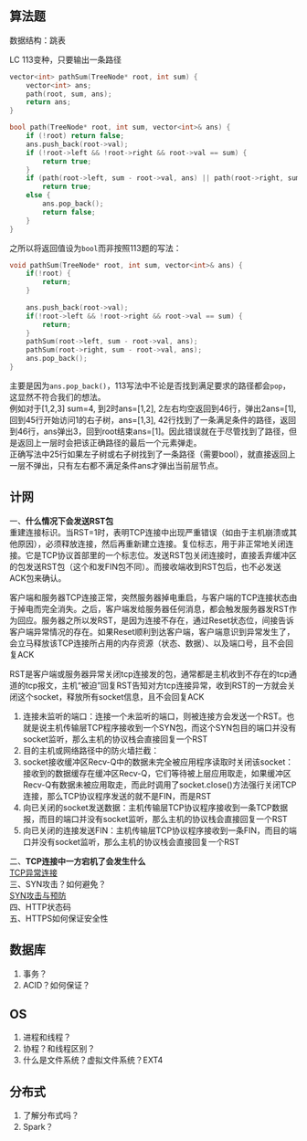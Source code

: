 ## 算法题
数据结构：跳表

LC 113变种，只要输出一条路径
```cpp
vector<int> pathSum(TreeNode* root, int sum) {
    vector<int> ans;
    path(root, sum, ans);
    return ans;
}

bool path(TreeNode* root, int sum, vector<int>& ans) {
    if (!root) return false;
    ans.push_back(root->val);
    if (!root->left && !root->right && root->val == sum) {
        return true;
    }
    if (path(root->left, sum - root->val, ans) || path(root->right, sum - root->val, ans))
        return true;
    else {
        ans.pop_back();
        return false;
    }
}
```

之所以将返回值设为`bool`而非按照113题的写法：

```cpp
void pathSum(TreeNode* root, int sum, vector<int>& ans) {
    if(!root) {
        return;
    }
        
    ans.push_back(root->val);
    if(!root->left && !root->right && root->val == sum) {
        return;
    }
    pathSum(root->left, sum - root->val, ans);
    pathSum(root->right, sum - root->val, ans);
    ans.pop_back();
}
```

主要是因为`ans.pop_back()`，113写法中不论是否找到满足要求的路径都会`pop`，这显然不符合我们的想法。  
例如对于[1,2,3] sum=4, 到2时ans=[1,2], 2左右均空返回到46行，弹出2ans=[1], 回到45行开始访问1的右子树，ans=[1,3], 42行找到了一条满足条件的路径，返回到46行，ans弹出3，回到root结束ans=[1]。因此错误就在于尽管找到了路径，但是返回上一层时会把该正确路径的最后一个元素弹走。  
正确写法中25行如果左子树或右子树找到了一条路径（需要bool），就直接返回上一层不弹出，只有左右都不满足条件ans才弹出当前层节点。

## 计网
一、**什么情况下会发送RST包**  
 重建连接标识。当RST=1时，表明TCP连接中出现严重错误（如由于主机崩溃或其他原因），必须释放连接，然后再重新建立连接。复位标志，用于非正常地关闭连接。它是TCP协议首部里的一个标志位。发送RST包关闭连接时，直接丢弃缓冲区的包发送RST包（这个和发FIN包不同）。而接收端收到RST包后，也不必发送ACK包来确认。

客户端和服务器TCP连接正常，突然服务器掉电重启，与客户端的TCP连接状态由于掉电而完全消失。之后，客户端发给服务器任何消息，都会触发服务器发RST作为回应。服务器之所以发RST，是因为连接不存在，通过Reset状态位，间接告诉客户端异常情况的存在。如果Reset顺利到达客户端，客户端意识到异常发生了，会立马释放该TCP连接所占用的内存资源（状态、数据）、以及端口号，且不会回复ACK

RST是客户端或服务器异常关闭tcp连接发的包，通常都是主机收到不存在的tcp通道的tcp报文，主机“被迫”回复RST告知对方tcp连接异常，收到RST的一方就会关闭这个socket，释放所有socket信息，且不会回复ACK

1. 连接未监听的端口：连接一个未监听的端口，则被连接方会发送一个RST。也就是说主机传输层TCP程序接收到一个SYN包，而这个SYN包目的端口并没有socket监听，那么主机的协议栈会直接回复一个RST
2. 目的主机或网络路径中的防火墙拦截：
3. socket接收缓冲区Recv-Q中的数据未完全被应用程序读取时关闭该socket：接收到的数据缓存在缓冲区Recv-Q，它们等待被上层应用取走，如果缓冲区Recv-Q有数据未被应用取走，而此时调用了socket.close()方法强行关闭TCP连接，那么TCP协议程序发送的就不是FIN，而是RST
4. 向已关闭的socket发送数据：主机传输层TCP协议程序接收到一条TCP数据报，而目的端口并没有socket监听，那么主机的协议栈会直接回复一个RST
5. 向已关闭的连接发送FIN：主机传输层TCP协议程序接收到一条FIN，而目的端口并没有socket监听，那么主机的协议栈会直接回复一个RST

二、**TCP连接中一方宕机了会发生什么**  
[TCP异常连接](https://xiaolincoding.com/network/3_tcp/tcp_down_and_crash.html)  
三、SYN攻击？如何避免？  
[SYN攻击与预防](https://www.jianshu.com/p/f62390df9627)  
四、HTTP状态码  
五、HTTPS如何保证安全性  

## 数据库
 1. 事务？
 2. ACID？如何保证？

## OS
 1. 进程和线程？
 2. 协程？和线程区别？
 3. 什么是文件系统？虚拟文件系统？EXT4

## 分布式
 1. 了解分布式吗？
 2. Spark？
